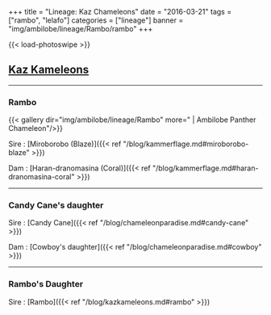 +++
title = "Lineage: Kaz Chameleons"
date = "2016-03-21"
tags = ["rambo", "lelafo"]
categories = ["lineage"]
banner = "img/ambilobe/lineage/Rambo/rambo"
+++

{{< load-photoswipe >}}

## [Kaz Kameleons](https://www.kazkameleons.com/)

---

### Rambo

{{< gallery dir="img/ambilobe/lineage/Rambo" more=" | Ambilobe Panther Chameleon"/>}}

Sire
: [Miroborobo (Blaze)]({{< ref "/blog/kammerflage.md#miroborobo-blaze" >}})

Dam
: [Haran-dranomasina (Coral)]({{< ref "/blog/kammerflage.md#haran-dranomasina-coral" >}})

---

### Candy Cane's daughter

Sire
: [Candy Cane]({{< ref "/blog/chameleonparadise.md#candy-cane" >}})

Dam
: [Cowboy's daughter]({{< ref "/blog/chameleonparadise.md#cowboy" >}})

---

### Rambo's Daughter

Sire
: [Rambo]({{< ref "/blog/kazkameleons.md#rambo" >}})
